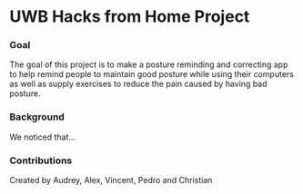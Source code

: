 # UWB Hacks from Home Project

### Goal
The goal of this project is to make a posture reminding and correcting app to help remind people to maintain good posture while using their computers as well as supply exercises to reduce the pain caused by having bad posture.

### Background
We noticed that...

### Contributions
Created by Audrey, Alex, Vincent, Pedro and Christian